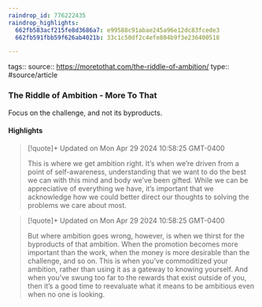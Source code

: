 ```yaml
---
raindrop_id: 776222435
raindrop_highlights:
  662fb583acf215fe8d3686a7: e99588c91abae245a96e12dc83fcede3
  662fb591fbb59f626ab4021b: 33c1c50df2c4efe804b9f3e236400518

---
```


tags::
source:: https://moretothat.com/the-riddle-of-ambition/
type:: #source/article

### The Riddle of Ambition - More To That

Focus on the challenge, and not its byproducts.

#### Highlights

> [!quote]+ Updated on Mon Apr 29 2024 10:58:25 GMT-0400
>
> This is where we get ambition right. It’s when we’re driven from a point of self-awareness, understanding that we want to do the best we can with this mind and body we’ve been gifted. While we can be appreciative of everything we have, it’s important that we acknowledge how we could better direct our thoughts to solving the problems we care about most.

> [!quote]+ Updated on Mon Apr 29 2024 10:58:25 GMT-0400
>
> But where ambition goes wrong, however, is when we thirst for the byproducts of that ambition. When the promotion becomes more important than the work, when the money is more desirable than the challenge, and so on. This is when you’ve commoditized your ambition, rather than using it as a gateway to knowing yourself. And when you’ve swung too far to the rewards that exist outside of you, then it’s a good time to reevaluate what it means to be ambitious even when no one is looking.
